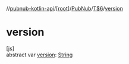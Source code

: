 //[pubnub-kotlin-api](../../../../index.md)/[[root]](../../index.md)/[PubNub](../index.md)/[T$6](index.md)/[version](version.md)

# version

[js]\
abstract var [version](version.md): [String](https://kotlinlang.org/api/core/kotlin-stdlib/kotlin/-string/index.html)
